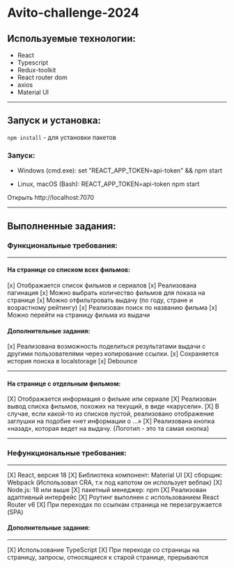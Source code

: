 __Avito-challenge-2024__
===========
## Используемые технологии:
- React 
- Typescript
- Redux-toolkit
- React router dom
- axios
- Material UI

____
## Запуск и установка:
`npm install` - для установки пакетов

### Запуск:
- Windows (cmd.exe): set "REACT_APP_TOKEN=api-token" && npm start
  
- Linux, macOS (Bash): REACT_APP_TOKEN=api-token npm start

Открыть http://localhost:7070
____
## Выполненные задания:
### Функциональные требования:
____
#### На странице со списком всех фильмов:
[x] Отображается список фильмов и сериалов
[x] Реализована  пагинация
[x] Можно выбрать количество фильмов для показа на странице 
[x] Можно отфильтровать выдачу (по году, стране и возрастному рейтингу)
[x] Реализован поиск по названию фильма
[x] Можно перейти на страницу фильма из выдачи

#### Дополнительные задания:
[x] Реализована возможность поделиться результатами выдачи с другими пользователями через копирование ссылки.
[x] Сохраняется история поиска в localstorage
[x] Debounce
____
#### На странице с отдельным фильмом:
[X] Отображается информация о фильме или сериале
[X] Реализован вывод списка фильмов, похожих на текущий, в виде «карусели».
[X] В случае, если какой-то из списков пустой, реализовано отображение заглушки на подобие «нет информации о ...»
[X] Реализована кнопка «назад», которая ведет на выдачу. (Логотип - это та самая кнопка)
____
### Нефункциональные требования:
____
[X] React, версия 18
[X] Библиотека компонент: Material UI
[X] сборщик: Webpack (Использовал CRA, т.к под капотом он использует вебпак)
[X] Node.js: 18 или выше
[X] пакетный менеджер: npm
[X] Реализован адаптивный интерфейс
[X] Роутинг выполнен с использованием React Router v6
[X] При переходах по ссылкам страница не перезагружается (SPA)

#### Дополнительные задания:
___
[X] Использование TypeScript
[X] При переходе со страницы на страницу, запросы, относящиеся к старой странице, прерываются
